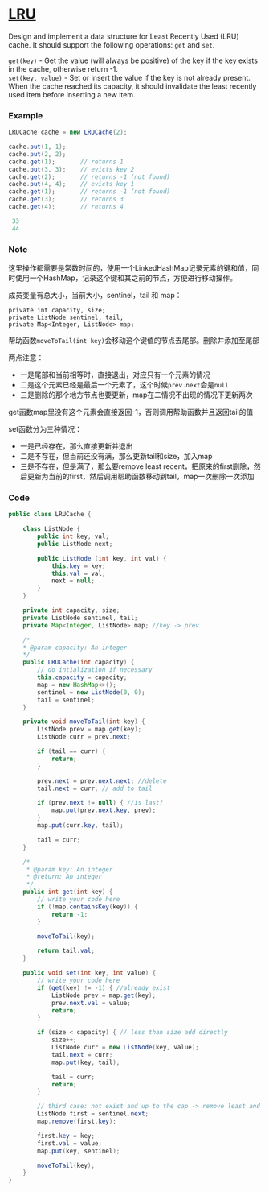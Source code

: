 # [LRU](https://www.lintcode.com/problem/lru-cache/description)

Design and implement a data structure for Least Recently Used \(LRU\) cache. It should support the following operations: `get` and `set`.

`get(key)` - Get the value \(will always be positive\) of the key if the key exists in the cache, otherwise return -1.  
`set(key, value)` - Set or insert the value if the key is not already present. When the cache reached its capacity, it should invalidate the least recently used item before inserting a new item.

### Example

```java
LRUCache cache = new LRUCache(2);

cache.put(1, 1);
cache.put(2, 2);
cache.get(1);       // returns 1
cache.put(3, 3);    // evicts key 2
cache.get(2);       // returns -1 (not found)
cache.put(4, 4);    // evicts key 1
cache.get(1);       // returns -1 (not found)
cache.get(3);       // returns 3
cache.get(4);       // returns 4

 33
 44
```

### Note

这里操作都需要是常数时间的，使用一个LinkedHashMap记录元素的键和值，同时使用一个HashMap，记录这个键和其之前的节点，方便进行移动操作。

成员变量有总大小，当前大小，sentinel，tail 和 map：

```
private int capacity, size;
private ListNode sentinel, tail;
private Map<Integer, ListNode> map;
```

帮助函数`moveToTail(int key)`会移动这个键值的节点去尾部。删除并添加至尾部

两点注意：

* 一是尾部和当前相等时，直接退出，对应只有一个元素的情况
* 二是这个元素已经是最后一个元素了，这个时候`prev.next`会是`null`
* 三是删除的那个地方节点也要更新，map在二情况不出现的情况下更新两次

get函数map里没有这个元素会直接返回-1，否则调用帮助函数并且返回tail的值

set函数分为三种情况：

* 一是已经存在，那么直接更新并退出
* 二是不存在，但当前还没有满，那么更新tail和size，加入map
* 三是不存在，但是满了，那么要remove least recent，把原来的first删除，然后更新为当前的first，然后调用帮助函数移动到tail，map一次删除一次添加

### Code

```java
public class LRUCache {

    class ListNode {
        public int key, val;
        public ListNode next;

        public ListNode (int key, int val) {
            this.key = key;
            this.val = val;
            next = null;
        }
    }

    private int capacity, size;
    private ListNode sentinel, tail;
    private Map<Integer, ListNode> map; //key -> prev

    /*
    * @param capacity: An integer
    */
    public LRUCache(int capacity) {
        // do intialization if necessary
        this.capacity = capacity;
        map = new HashMap<>();
        sentinel = new ListNode(0, 0);
        tail = sentinel;
    }

    private void moveToTail(int key) {
        ListNode prev = map.get(key);
        ListNode curr = prev.next;

        if (tail == curr) {
            return;
        }

        prev.next = prev.next.next; //delete
        tail.next = curr; // add to tail

        if (prev.next != null) { //is last?
            map.put(prev.next.key, prev);
        }
        map.put(curr.key, tail);

        tail = curr;
    }

    /*
     * @param key: An integer
     * @return: An integer
     */
    public int get(int key) {
        // write your code here
        if (!map.containsKey(key)) {
            return -1;
        }

        moveToTail(key);

        return tail.val;
    }

    public void set(int key, int value) {
        // write your code here
        if (get(key) != -1) { //already exist
            ListNode prev = map.get(key);
            prev.next.val = value;
            return;
        }

        if (size < capacity) { // less than size add directly
            size++;
            ListNode curr = new ListNode(key, value);
            tail.next = curr;
            map.put(key, tail);

            tail = curr;
            return;
        }

        // third case: not exist and up to the cap -> remove least and add
        ListNode first = sentinel.next;
        map.remove(first.key);

        first.key = key;
        first.val = value;
        map.put(key, sentinel);

        moveToTail(key);
    }
}
```



